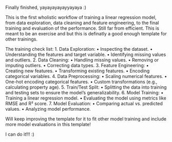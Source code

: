 Finally finished, yayayayayayyayaya :)

This is the first wholistic workflow of training a linear regression model, from data exploration, 
data cleaning and feature engineering, to the final training and evaluation of the performance. Still
far from efficient. This is meant to be an exercise and but this is definatly a good enough template for 
other trainings. 

The training check list:
	1.	Data Exploration:
	•	Inspecting the dataset.
	•	Understanding the features and target variable.
	•	Identifying missing values and outliers.
	2.	Data Cleaning:
	•	Handling missing values.
	•	Removing or imputing outliers.
	•	Correcting data types.
	3.	Feature Engineering:
	•	Creating new features.
	•	Transforming existing features.
	•	Encoding categorical variables.
	4.	Data Preprocessing:
	•	Scaling numerical features.
	•	One-hot encoding categorical features.
	•	Custom transformations (e.g., calculating property age).
	5.	Train/Test Split:
	•	Splitting the data into training and testing sets to ensure the model’s generalizability.
	6.	Model Training:
	•	Training a linear regression model.
	•	Evaluating the model using metrics like RMSE and R² score.
	7.	Model Evaluation:
	•	Comparing actual vs. predicted values.
	•	Analyzing model performance.

Will keep improving the template for it to fit other model training and include more model evaluations in this 
template!

I can do it!!! :)
